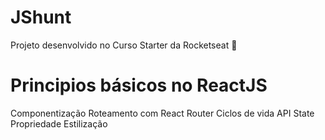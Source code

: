 # JShunt 
Projeto desenvolvido no Curso Starter da Rocketseat 🚀
 
# Principios básicos no ReactJS

Componentização
Roteamento com React Router
Ciclos de vida
API
State
Propriedade
Estilização
